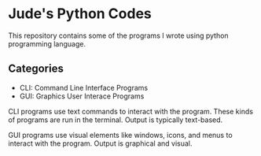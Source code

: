 # Jude's Python Codes

This repository contains some of the programs I wrote using python programming language.

## Categories

- CLI: Command Line Interface Programs
- GUI: Graphics User Interace Programs

CLI programs use text commands to interact with the program. These kinds of programs are run in the terminal. Output is typically text-based.

GUI programs use visual elements like windows, icons, and menus to interact with the program. Output is graphical and visual.
